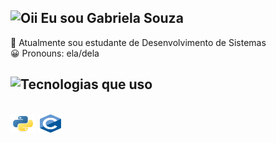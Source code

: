 
## <img src="https://img.shields.io/badge/-Oiii!%20Eu%20sou%20Gabriela%20Souza👋-lightblue?style=for-the-badge" alt="Oii Eu sou Gabriela Souza"/>

🔭 Atualmente sou estudante de Desenvolvimento de Sistemas<br>
😀 Pronouns: ela/dela
<div> 

## <img src="https://img.shields.io/badge/-Tecnologias%20que%20uso-blue?style=for-the-badge" alt="Tecnologias que uso"/>
<div style="display: inline_block"><br>
<img align="center" alt="Gabi-Python" height="30" width="40" src="https://raw.githubusercontent.com/devicons/devicon/master/icons/python/python-original.svg">
<img align="center" alt="Gabi-C" height="30" width="40" src="https://raw.githubusercontent.com/devicons/devicon/master/icons/c/c-original.svg">

